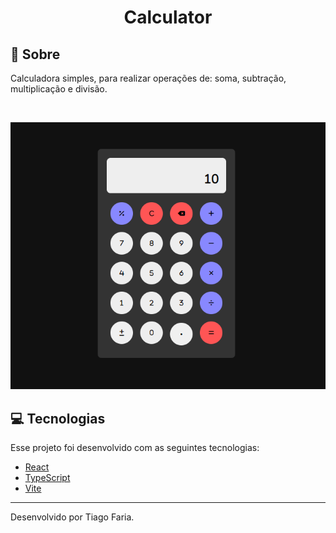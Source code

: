 <h1 align="center">Calculator</h1>

## 🔖 Sobre

Calculadora simples, para realizar operações de: soma, subtração, multiplicação e divisão.

<br>

<p align="center">
  <img src="../.github/calculator.png" alt="Calculator" />
</p>

## 💻 Tecnologias

Esse projeto foi desenvolvido com as seguintes tecnologias:

- [React](https://pt-br.reactjs.org/)
- [TypeScript](https://www.typescriptlang.org/)
- [Vite](https://vitejs.dev/)

---

Desenvolvido por Tiago Faria.